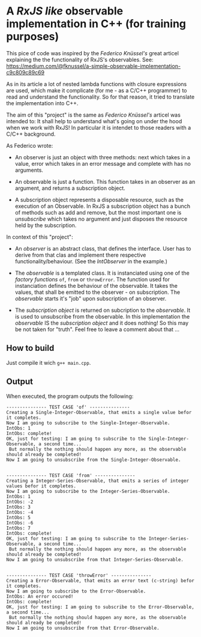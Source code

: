 # A *RxJS like* observable implementation in C++ (for training purposes)

This pice of code was inspired by the *Federico Knüssel's* great articel explaining the
the functionality of RxJS's observables.
See: https://medium.com/@fknussel/a-simple-observable-implementation-c9c809c89c69

As in its article a lot of nested lambda functions with closure expressions are used, which make it
complicate (for me - as a C/C++ programmer) to read and understand the functionality.
So for that reason, it tried to translate the implementation into C++.

The aim of this "project" is the same as *Federico Knüssel's* articel was intended to:
It shall help to understand what's going on under the hood when we work with RxJS!
In particular it is intendet to those readers with a C/C++ background.


As Federico wrote:
- An observer is just an object with three methods: next which takes in a value,
  error which takes in an error message and complete with has no arguments.

- An observable is just a function. This function takes in an observer as an argument,
  and returns a subscription object.

- A subscription object represents a disposable resource, such as the execution of an Observable.
  In RxJS a subscription object has a bunch of methods such as add and remove, but the most
  important one is *unsubscribe* which takes no argument and just disposes the resource held by the subscription.


In context of this "project":
- An *observer* is an abstract class, that defines the interface. User has to derive from that clas
  and implement there respective functionality/behaviour. (See the *IntObserver* in the example.)

- The *observable* is a templated class. It is instanciated using one of the *factory functions*
  `of`, `from` or `throwError`. The function used for instanciation defines the behaviour of the observable.
  It takes the values, that shall be emitted to the observer - on subscription.
  The *observable* starts it's "job" upon subscription of an observer.

- The *subscription object* is returned on subcription to the *observable*. It is used to unsubscribe from
  the observable. In this implementation the *observable* IS the *subscription object* and it does nothing!
  So this may be not taken for "truth". Feel free to leave a comment about that ...



## How to build
Just compile it wich `g++ main.cpp`.


## Output
When executed, the program outputs the following:

```
--------------- TEST CASE 'of' ---------------
Creating a Single-Integer-Observable, that emits a single value befor it completes.
Now I am going to subscribe to the Single-Integer-Observable.
IntObs: 1
IntObs: complete!
OK, just for testing: I am going to subscribe to the Single-Integer-Observable, a second time...
 But normally the nothing should happen any more, as the observable should already be completed!
Now I am going to unsubscribe from the Single-Integer-Observable.


--------------- TEST CASE 'from' ---------------
Creating a Integer-Series-Observable, that emits a series of integer values befor it completes.
Now I am going to subscribe to the Integer-Series-Observable.
IntObs: 1
IntObs: -2
IntObs: 3
IntObs: -4
IntObs: 5
IntObs: -6
IntObs: 7
IntObs: complete!
OK, just for testing: I am going to subscribe to the Integer-Series-Observable, a second time...
 But normally the nothing should happen any more, as the observable should already be completed!
Now I am going to unsubscribe from that Integer-Series-Observable.


--------------- TEST CASE 'throwError' ---------------
Creating a Error-Observable, that emits an error text (c-string) befor it completes.
Now I am going to subscribe to the Error-Observable.
IntObs: An error occured!
IntObs: complete!
OK, just for testing: I am going to subscribe to the Error-Observable, a second time...
 But normally the nothing should happen any more, as the observable should already be completed!
Now I am going to unsubscribe from that Error-Observable.
```
